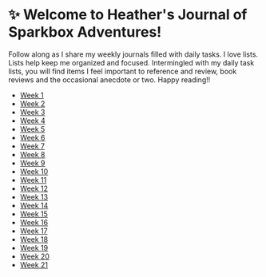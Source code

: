 :sparkles: Welcome to Heather's Journal of Sparkbox Adventures!
===============================================================

Follow along as I share my weekly journals filled with daily tasks. I love lists. Lists help keep me organized and focused. Intermingled with my daily task lists, you will find items I feel important to reference and review, book reviews and the occasional anecdote or two. Happy reading!!

* [Week 1]
* [Week 2]
* [Week 3]
* [Week 4]
* [Week 5]
* [Week 6]
* [Week 7]
* [Week 8]
* [Week 9]
* [Week 10]
* [Week 11]
* [Week 12]
* [Week 13]
* [Week 14]
* [Week 15]
* [Week 16]
* [Week 17]
* [Week 18]
* [Week 19]
* [Week 20]
* [Week 21]

[Week 1]: https://github.com/heatherdesigns/journals/blob/master/weekly_entries/0117-0121.md
[Week 2]: https://github.com/heatherdesigns/journals/blob/master/weekly_entries/0122-0128.md
[Week 3]: https://github.com/heatherdesigns/journals/blob/master/weekly_entries/0129-0204.md
[Week 4]: https://github.com/heatherdesigns/journals/blob/master/weekly_entries/0205-0211.md
[Week 5]: https://github.com/heatherdesigns/journals/blob/master/weekly_entries/0212-0218.md
[Week 6]: https://github.com/heatherdesigns/journals/blob/master/weekly_entries/0219-0225.md
[Week 7]: https://github.com/heatherdesigns/journals/blob/master/weekly_entries/0226-0304.md
[Week 8]: https://github.com/heatherdesigns/journals/blob/master/weekly_entries/0305-0311.md
[Week 9]: https://github.com/heatherdesigns/journals/blob/master/weekly_entries/0312-0318.md
[Week 10]: https://github.com/heatherdesigns/journals/blob/master/weekly_entries/0319-0325.md
[Week 11]: https://github.com/heatherdesigns/journals/blob/master/weekly_entries/0326-0401.md
[Week 12]: https://github.com/heatherdesigns/journals/blob/master/weekly_entries/0402-0408.md
[Week 13]: https://github.com/heatherdesigns/journals/blob/master/weekly_entries/0409-0415.md
[Week 14]: https://github.com/heatherdesigns/journals/blob/master/weekly_entries/0416-0422.md
[Week 15]: https://github.com/heatherdesigns/journals/blob/master/weekly_entries/0423-0429.md
[Week 16]: https://github.com/heatherdesigns/journals/blob/master/weekly_entries/0430-0505.md
[Week 17]: https://github.com/heatherdesigns/journals/blob/master/weekly_entries/0507-0513.md
[Week 18]: https://github.com/heatherdesigns/journals/blob/master/weekly_entries/0514-0520.md
[Week 19]: https://github.com/heatherdesigns/journals/blob/master/weekly_entries/0521-0527.md
[Week 20]: https://github.com/heatherdesigns/journals/blob/master/weekly_entries/0528-0603.md
[Week 21]: https://github.com/heatherdesigns/journals/blob/master/weekly_entries/0604-0610.md
